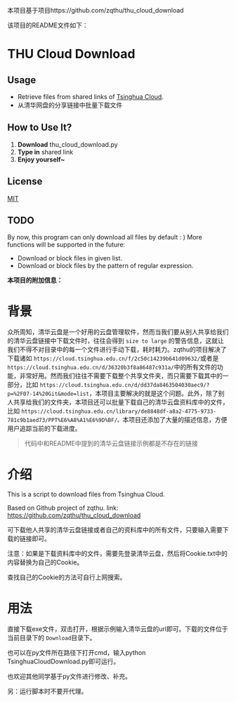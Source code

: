 本项目基于项目https://github.com/zqthu/thu_cloud_download

该项目的README文件如下：

# THU Cloud Download

## Usage

- Retrieve files from shared links of [Tsinghua Cloud][tsinghua_cloud].
- 从清华网盘的分享链接中批量下载文件

## How to Use It?

1. **Download** thu_cloud_download.py
2. **Type in** shared link
3. **Enjoy yourself~**

## License

[MIT][mit_licence]

## TODO

By now, this program can only download all files by default : )
More functions will be supported in the future:

- Download or block files in given list.
- Download or block files by the pattern of regular expression.



**本项目的附加信息：**

# 背景

众所周知，清华云盘是一个好用的云盘管理软件，然而当我们要从别人共享给我们的清华云盘链接中下载文件时，往往会得到 `size to large` 的警告信息，这就让我们不得不对目录中的每一个文件进行手动下载，耗时耗力。zqthu的项目解决了下载诸如 `https://cloud.tsinghua.edu.cn/f/2c50c14239b641d09632/`或者是 `https://cloud.tsinghua.edu.cn/d/36320b3f8a86487c931a/`中的所有文件的功能，非常好用。然而我们往往不需要下载整个共享文件夹，而只需要下载其中的一部分，比如 `https://cloud.tsinghua.edu.cn/d/dd37da8463504030aec9/?p=%2F07-14%20Git&mode=list`，本项目主要解决的就是这个问题。此外，除了别人共享给我们的文件夹，本项目还可以批量下载自己的清华云盘资料库中的文件，比如 `https://cloud.tsinghua.edu.cn/library/de8848df-a8a2-4775-9733-781c9b1aed73/PPT%E6%A8%A1%E6%9D%BF/。`本项目还添加了大量的描述信息，方便用户追踪当前的下载进度。

> 代码中和README中提到的清华云盘链接示例都是不存在的链接

# 介绍

This is a script to download files from Tsinghua Cloud.

Based on Github project of zqthu. link: https://github.com/zqthu/thu_cloud_download

可下载他人共享的清华云盘链接或者自己的资料库中的所有文件，只要输入需要下载的链接即可。

注意：如果是下载资料库中的文件，需要先登录清华云盘，然后将Cookie.txt中的内容替换为自己的Cookie。

查找自己的Cookie的方法可自行上网搜索。

# 用法

直接下载exe文件，双击打开，根据示例输入清华云盘的url即可。下载的文件位于当前目录下的 `Download`目录下。

也可以在py文件所在路径下打开cmd，输入python TsinghuaCloudDownload.py即可运行。

也欢迎其他同学基于py文件进行修改、补充。

另：运行脚本时不要开代理。


[tsinghua_cloud]: https://cloud.tsinghua.edu.cn
[mit_licence]: https://github.com/zqthu/thu_cloud_download/blob/master/LICENSE

